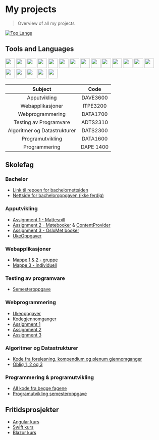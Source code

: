 # My projects
> Overview of all my projects

[![Top Langs](https://github-readme-stats.vercel.app/api/top-langs/?username=nikolasekiw&layout=compact)](https://github.com/anuraghazra/github-readme-stats)

## Tools and Languages
<img src="https://user-images.githubusercontent.com/44602947/107549616-51856b80-6bd0-11eb-9585-5e095e3ce51f.png" width="30" height="30"> <img src="https://user-images.githubusercontent.com/44602947/107549672-67932c00-6bd0-11eb-937c-86850cdc9928.png" width="30" height="30">  <img src="https://user-images.githubusercontent.com/44602947/107549772-80034680-6bd0-11eb-9082-1641a45f47ba.png" width="30" height="30">  <img src="https://user-images.githubusercontent.com/44602947/107545164-44b24900-6bcb-11eb-8c53-937c385e9c20.png" width="30" height="30">  <img src="https://user-images.githubusercontent.com/44602947/107545808-fb162e00-6bcb-11eb-8ed6-93d605fc8b69.png" width="30" height="30">  <img src="https://user-images.githubusercontent.com/44602947/107548082-8395ce00-6bce-11eb-9208-09b7a415e2ca.png" width="30" height="30">  <img src="https://user-images.githubusercontent.com/44602947/107549083-b096b080-6bcf-11eb-906e-77e8b9b0f6f7.png" width="30" height="30">  <img src="https://user-images.githubusercontent.com/44602947/107548316-c5267900-6bce-11eb-947c-5864a50f26fd.png" width="30" height="30">  <img src="https://user-images.githubusercontent.com/44602947/107548443-f3a45400-6bce-11eb-8b68-f39a063aa303.png" width="30" height="30">  <img src="https://user-images.githubusercontent.com/44602947/107548479-028b0680-6bcf-11eb-8928-d4a65ad74ac0.png" width="30" height="30">  <img src="https://user-images.githubusercontent.com/44602947/107548539-13d41300-6bcf-11eb-9121-29d950f55d0c.png" width="30" height="30">  <img src="https://user-images.githubusercontent.com/44602947/107548610-2a7a6a00-6bcf-11eb-90eb-14a7e8ecd963.png" width="30" height="30">  <img src="https://user-images.githubusercontent.com/44602947/107548827-66adca80-6bcf-11eb-9502-c32ff637d887.png" width="30" height="30">  <img src="https://user-images.githubusercontent.com/44602947/107548890-79c09a80-6bcf-11eb-97ac-000dc1bdfbfb.png" width="30" height="30">  <img src="https://user-images.githubusercontent.com/44602947/107548942-8ba23d80-6bcf-11eb-85cc-1d05a97d78ba.png" width="30" height="30">
<img src="" width="30" height="30">
<img src="" width="30" height="30">
<img src="" width="30" height="30">
<img src="" width="30" height="30">


| Subject | Code |
| :---: | :---: |
| Apputvikling | DAVE3600 |
| Webapplikasjoner | ITPE3200 |
| Webprogrammering | DATA1700 |
| Testing av Programvare | ADTS2310 |
| Algoritmer og Datastrukturer| DATS2300 |
| Programutvikling | DATA1600 |
| Programmering | DAPE 1400 |

## Skolefag

### Bachelor
- [Link til repoen for bachelornettsiden](https://github.com/martineea/martineea.github.io)
- [Nettside for bacheloroppgaven (ikke ferdig)](https://martineea.github.io/#)

### Apputvikling
- [Assignment 1 - Mattespill](https://github.com/nikolasekiw/AppUtvikling_DAVE3600/tree/master/Mappe1_MatteSpill)
- [Assignment 2 - Møtebooker](https://github.com/nikolasekiw/AppUtvikling_DAVE3600/tree/master/Mappe2_MoteBooker) & [ContentProvider](https://github.com/nikolasekiw/AppUtvikling_DAVE3600/tree/master/Mappe3_ContentProvider)
- [Assignment 3 - OsloMet booker](https://github.com/nikolasekiw/AppUtvikling_DAVE3600/tree/master/Mappe3_OsloMetBooker)
- [UkeOppgaver](https://github.com/nikolasekiw/AppUtvikling_DAVE3600/tree/master/Oppgaver)

### Webapplikasjoner
- [Mappe 1 & 2 - gruppe](https://github.com/nikolasekiw/WebApplikasjoner_ITPE3200/tree/master/Webapplikasjoner_Mappe1_2)
- [Mappe 3 - individuell](https://github.com/nikolasekiw/WebApplikasjoner_ITPE3200/tree/master/Webapplikasjoner-Mappe3_Individuell)

### Testing av programvare
- [Semesteroppgave](https://github.com/nikolasekiw/ADTS2310/tree/master/Testing%20semesteroppgave)

### Webprogrammering
- [Ukeoppgaver](https://github.com/nikolasekiw/DATA1700/tree/master/Motorvogn)
- [Kodegjennomganger](https://github.com/nikolasekiw/WebProgrammering_DATA1700/tree/master/KodeGjennomgang)
- [Assignment 1](https://github.com/nikolasekiw/WebProgrammering_DATA1700/tree/master/Assignments/Assignment_1)
- [Assignment 2](https://github.com/nikolasekiw/WebProgrammering_DATA1700/tree/master/Assignments/Assignment_2)
- [Assignment 3](https://github.com/nikolasekiw/WebProgrammering_DATA1700/tree/master/Assignments/Assignment_3)

### Algoritmer og Datastrukturer
- [Kode fra forelesning, kompendium og plenum gjennomganger](https://github.com/nikolasekiw/DATS2300)
- [Oblig 1, 2 og 3](https://github.com/nikolasekiw/AlgDatOblig)

### Programmering & programutvikling
- [All kode fra begge fagene](https://github.com/nikolasekiw/DAPE1400-DATA1600)
- [Programutvikling semesteroppgave](https://github.com/nikolasekiw/DATA1600-Semesteroppgave)

## Fritidsprosjekter
- [Angular kurs](https://github.com/nikolasekiw/AngularLearning) 
- [Swift kurs](https://github.com/nikolasekiw/SwiftLearning)
- [Blazor kurs](https://github.com/nikolasekiw/BlazorLearning)
